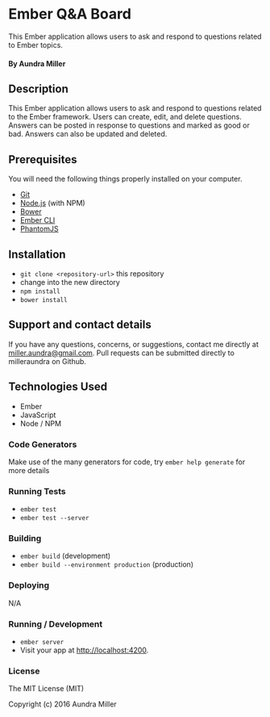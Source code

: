 # Ember Q&A Board

This Ember application allows users to ask and respond to questions related to Ember topics. 

#### By Aundra Miller

## Description
This Ember application allows users to ask and respond to questions related to the Ember framework. Users can create, edit, and delete questions. Answers can be posted in response to questions and marked as good or bad. Answers can also be updated and deleted.

## Prerequisites

You will need the following things properly installed on your computer.

* [Git](http://git-scm.com/)
* [Node.js](http://nodejs.org/) (with NPM)
* [Bower](http://bower.io/)
* [Ember CLI](http://www.ember-cli.com/)
* [PhantomJS](http://phantomjs.org/)

## Installation

* `git clone <repository-url>` this repository
* change into the new directory
* `npm install`
* `bower install`

## Support and contact details

If you have any questions, concerns, or suggestions, contact me directly at miller.aundra@gmail.com. Pull requests can be submitted directly to milleraundra on Github.

## Technologies Used

* Ember
* JavaScript
* Node / NPM

### Code Generators

Make use of the many generators for code, try `ember help generate` for more details

### Running Tests

* `ember test`
* `ember test --server`

### Building

* `ember build` (development)
* `ember build --environment production` (production)

### Deploying
N/A

### Running / Development

* `ember server`
* Visit your app at [http://localhost:4200](http://localhost:4200).

### License

The MIT License (MIT)

Copyright (c) 2016 Aundra Miller
